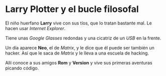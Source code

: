 # Larry Plotter y el bucle filosofal

 

El niño huerfano **Larry** vive con sus tíos, que lo tratan bastante mal. Le hacen usar *Internet Explorer*.

 

Tiene unas *Google Glasses* redondas y una cicatriz de un *USB* en la frente.



Un día aparece **Neo**, el de *Matrix*, y le dice que él puede ser también un hacker. Así que le saca de *Matrix* y le lleva a una escuela de hacking.

 

Allí conoce a sus amigos **Rom** y **Version** y vive sus primeras aventuras picando código.